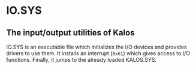 # IO.SYS
## The input/output utilities of Kalos
IO.SYS is an executable file which initializes the I/O devices and provides drivers to use them.
It installs an interrupt (`0x61`) which gives access to I/O functions.
Finally, it jumps to the already loaded KALOS.SYS.
